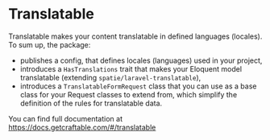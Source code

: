 # Translatable

Translatable makes your content translatable in defined languages (locales). To sum up, the package:
- publishes a config, that defines locales (languages) used in your project,
- introduces a `HasTranslations` trait that makes your Eloquent model translatable (extending `spatie/laravel-translatable`),
- introduces a `TranslatableFormRequest` class that you can use as a base class for your Request classes to extend from, which simplify the definition of the rules for translatable data.

You can find full documentation at https://docs.getcraftable.com/#/translatable

